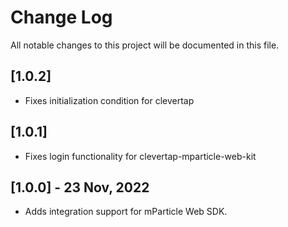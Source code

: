 # Change Log
All notable changes to this project will be documented in this file.

## [1.0.2]
- Fixes initialization condition for clevertap
## [1.0.1]
- Fixes login functionality for clevertap-mparticle-web-kit
## [1.0.0] - 23 Nov, 2022
- Adds integration support for mParticle Web SDK.